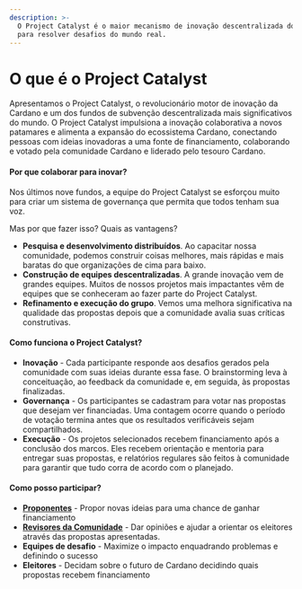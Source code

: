 ```yaml
---
description: >-
  O Project Catalyst é o maior mecanismo de inovação descentralizada do mundo
  para resolver desafios do mundo real.
---
```


# O que é o Project Catalyst

Apresentamos o Project Catalyst, o revolucionário motor de inovação da Cardano e um dos fundos de subvenção descentralizada mais significativos do mundo. O Project Catalyst impulsiona a inovação colaborativa a novos patamares e alimenta a expansão do ecossistema Cardano, conectando pessoas com ideias inovadoras a uma fonte de financiamento, colaborando e votado pela comunidade Cardano e liderado pelo tesouro Cardano.

#### Por que colaborar para inovar? <a href="#why-collaborate-to-innovate" id="why-collaborate-to-innovate"></a>

Nos últimos nove fundos, a equipe do Project Catalyst se esforçou muito para criar um sistema de governança que permita que todos tenham sua voz.&#x20;

Mas por que fazer isso? Quais as vantagens?

* **Pesquisa e desenvolvimento distribuídos**. Ao capacitar nossa comunidade, podemos construir coisas melhores, mais rápidas e mais baratas do que organizações de cima para baixo.
* **Construção de equipes descentralizadas**. A grande inovação vem de grandes equipes. Muitos de nossos projetos mais impactantes vêm de equipes que se conheceram ao fazer parte do Project Catalyst.
* **Refinamento e execução do grupo**. Vemos uma melhora significativa na qualidade das propostas depois que a comunidade avalia suas críticas construtivas.

#### Como funciona o Project Catalyst? <a href="#how-does-project-catalyst-work" id="how-does-project-catalyst-work"></a>

* **Inovação** - Cada participante responde aos desafios gerados pela comunidade com suas ideias durante essa fase. O brainstorming leva à conceituação, ao feedback da comunidade e, em seguida, às propostas finalizadas.
* **Governança** - Os participantes se cadastram para votar nas propostas que desejam ver financiadas. Uma contagem ocorre quando o período de votação termina antes que os resultados verificáveis sejam compartilhados.
* **Execução** - Os projetos selecionados recebem financiamento após a conclusão dos marcos. Eles recebem orientação e mentoria para entregar suas propostas, e relatórios regulares são feitos à comunidade para garantir que tudo corra de acordo com o planejado.

#### Como posso participar? <a href="#how-can-i-participate" id="how-can-i-participate"></a>

* **​**[**Proponentes**](https://docs.projectcatalyst.io/catalyst-basics/how-to-submit-a-proposal) - Propor novas ideias para uma chance de ganhar financiamento
* **​**[**Revisores da Comunidade**](https://docs.projectcatalyst.io/catalyst-basics/how-to-participate-in-community-reviews) - Dar opiniões e ajudar a orientar os eleitores através das propostas apresentadas.
* **Equipes de desafio** - Maximize o impacto enquadrando problemas e definindo o sucesso
* **Eleitores** - Decidam sobre o futuro de Cardano decidindo quais propostas recebem financiamento
